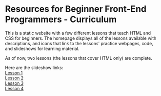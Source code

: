 # Resources for Beginner Front-End Programmers - Curriculum

This is a static website with a few different lessons that teach HTML and CSS for beginners. The homepage displays all of the lessons available with descriptions, and icons that link to the lessons' practice webpages, code, and slideshows for learning material.

As of now, two lessons (the lessons that cover HTML only) are complete.

Here are the slideshow links: <br>
<a href = "https://docs.google.com/presentation/d/13w8vHCMTdhBgNaJ2MT3IjfFwnt9cozCY-0eubkrqZWM/edit?usp=sharing">Lesson 1</a>
<br>
<a href = "https://docs.google.com/presentation/d/15Pg9b_JKHSHxJbBM4XHXPXLciQTDNNHbBb_0W9B7a1k/edit?usp=sharing">Lesson 2</a>
<br>
<a href = "https://docs.google.com/presentation/d/17ROgt8rTyHm543UxhyMnuuxo-T6eS7ZEaZ0uZ1gwEK8/edit?usp=sharing">Lesson 3</a>
<br>
<a href = "https://docs.google.com/presentation/d/1d8TR4MSzV47_GU2AaZ8-X0phq4EEDHURu5uLiKCC3aI/edit?usp=sharing">Lesson 4</a>
